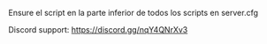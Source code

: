 Ensure el script en la parte inferior  de todos los scripts en server.cfg 

Discord support: https://discord.gg/nqY4QNrXv3
